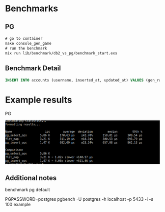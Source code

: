 # Benchmarks

## PG

```
# go to container
make console_gen_game
# run the benchmark
mix run lib/benchmark/db2_vs_pg/benchmark_start.exs
```

## Benchmark Detail

```sql
INSERT INTO accounts (username, inserted_at, updated_at) VALUES (gen_random_uuid(), '2024-05-29 12:26:15', '2024-05-29 12:26:15')
```

# Example results

PG

![pg](./docs/benchmark_pg.png)

## Additional notes


benchmark pg default

PGPASSWORD=postgres pgbench -U postgres -h localhost -p 5433 -i -s 100 example
